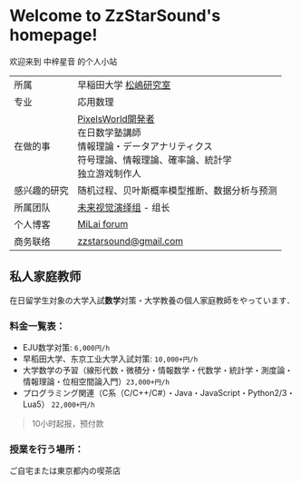 # Welcome to ZzStarSound's homepage!

欢迎来到 中梓星音 的个人小站

|||
|---|---|
| 所属 | 早稲田大学 [松嶋研究室](http://www.matsu.mgmt.waseda.ac.jp/labo/index) |
| 专业 | 応用数理 |
| 在做的事 |  [PixelsWorld開発者](https://milai.tech/products/PixelsWorld/) <br> 在日数学塾講師 <br> 情報理論・データアナリティクス<br> 符号理論、情報理論、確率論、統計学<br> 独立游戏制作人|
|感兴趣的研究| 随机过程、贝叶斯概率模型推断、数据分析与预测 | 
| 所属团队 | [未来视觉演绎组](https://milai.tech) - 组长 |
| 个人博客 | [MiLai forum](https://world.milai.tech) |
| 商务联络 | [zzstarsound@gmail.com](mailto:zzstarsound@gmail.com)  |

## 私人家庭教师

在日留学生対象の大学入試**数学**対策・大学教養の個人家庭教師をやっています．

### 料金一覧表：

- EJU数学对策: `6,000円/h`
- 早稻田大学、东京工业大学入試対策: `10,000+円/h`
- 大学数学の予習（線形代数・微積分・情報数学・代数学・統計学・測度論・情報理論・位相空間論入門）`23,000+円/h`
- プログラミング関連（C系（C/C++/C#）・Java・JavaScript・Python2/3・Lua5） `22,000+円/h`

> 10小时起报，预付款

### 授業を行う場所：

ご自宅または東京都内の喫茶店


